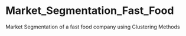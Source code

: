 # Market_Segmentation_Fast_Food
Market Segmentation of a fast food company using Clustering Methods
